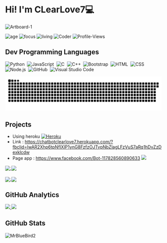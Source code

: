 
# Hi! I'm CLearLove7💻 #
<img src="https://steamuserimages-a.akamaihd.net/ugc/850473863877992384/998DF3BE9614B453D17E9776752BB36BCE2C8970/?imw=5000&imh=5000&ima=fit&impolicy=Letterbox&imcolor=%23000000&letterbox=false" alt="Artboard-1" width="900" height="250"/>


![age](https://img.shields.io/badge/age-20-silver)
![focus](https://img.shields.io/badge/focus-App-00B2BF)
![living](https://img.shields.io/badge/living-DaNangCity-red)
![Coder](https://img.shields.io/badge/Coder-CLearLove7-green)
![Profile-Views](https://img.shields.io/badge/Profile-Views-7000-yellow)




## Dev Programming Languages ##


<p>
     
     
     
![Python](https://img.shields.io/badge/-Python-silver?style=flat&logo=python)&nbsp;
![JavaScript](https://img.shields.io/badge/-JavaScript-silver?style=flat&logo=javascript)&nbsp;
![C](https://img.shields.io/badge/-C-silver?style=flat&logo=C&logoColor=black)&nbsp;
![C++](https://img.shields.io/badge/-C++-silver?style=flat&logo=C%2B%2B&logoColor=00599C)&nbsp;
![Bootstrap](https://img.shields.io/badge/-Bootstrap-00B2BF?style=flat&logo=bootstrap&logoColor=563D7C)&nbsp;
![HTML](https://img.shields.io/badge/-HTML-00B2BF?style=flat&logo=HTML5)&nbsp;
![CSS](https://img.shields.io/badge/-CSS-00B2BF?style=flat&logo=CSS3&logoColor=1572B6)&nbsp;
![Node.js](https://img.shields.io/badge/-Node.js-103667?style=flat&logo=node.js&logoColor=339933)&nbsp;
![GitHub](https://img.shields.io/badge/-GitHub-103667?style=flat&logo=github)&nbsp;
![Visual Studio Code](https://img.shields.io/badge/-Visual%20Studio%20Code-103667?style=flat&logo=visual-studio-code&logoColor=007ACC)&nbsp;
     
     
![snake gif](https://github.com/TekyaygilFethi/TekyaygilFethi/blob/output/github-contribution-grid-snake.svg)
    
    
## Projects ##
+ Using heroku <a href="https://www.heroku.com/"><img alt="Heroku" src="https://img.shields.io/badge/Heroku%20-%23430098.svg?logo=heroku&logoColor=white"></a>
+ Link : https://chatbotclearlove7.herokuapp.com/?fbclid=IwAR2Xhp6tpNfIXlP1ynG8FzfzOJTvpNbZlagLFzVuS7aRq1hDvZzDexklcdw
+ Page app : https://www.facebook.com/Bot-117828560890633 
 <a href="https://facebook.com/ChatbotCL7"><img src="https://img.shields.io/badge/-ChatbotCL7-1877F2?style=flat&logo=Facebook&logoColor=white"/></a>
<a href="https://github.com/Javascript-ChatBot/js/bot">
  <img align="center" src="https://github-readme-stats.vercel.app/api/pin/?username=tuongclearlove7&repo=Javascript-ChatBot&theme=github_dark" />
</a>
<a href="https://github.com/tuongclearlove7/Python-App">
  <img align="center" src="https://github-readme-stats.vercel.app/api/pin/?username=tuongclearlove7&repo=Python-App&theme=omni" />
</a>

<br/>

<br/>

<a href="https://github.com/tuongclearlove7/Game-CSharp">
  <img align="center" src="https://github-readme-stats.vercel.app/api/pin/?username=tuongclearlove7&repo=Game-CSharp&theme=codeSTACKr" />
</a>    
<a href="https://github.com/tuongclearlove7/C">
  <img align="center" src="https://github-readme-stats.vercel.app/api/pin/?username=tuongclearlove7&repo=C&theme=codeSTACKr" />
</a>
    
## GitHub Analytics ##
<p align="left">
<a href="https://github.com/tuongclearlove7">
  <img height="180em" src="https://github-readme-stats-eight-theta.vercel.app/api?username=tuongclearlove7&show_icons=true&theme=algolia&include_all_commits=true&count_private=true"/>
  <img height="180em" src="https://github-readme-stats-eight-theta.vercel.app/api/top-langs/?username=tuongclearlove7&layout=compact&langs_count=8&theme=algolia"/>
</a>
</p>



## GitHub Stats ##
<img align="center" height="150em" src="https://github-readme-streak-stats.herokuapp.com/?user=MrBlueBird2&theme=onedark" alt="MrBlueBird2" />



